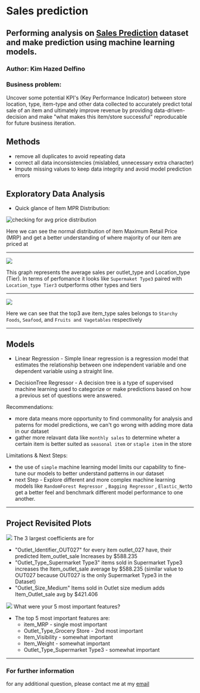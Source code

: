 # Sales prediction 
## Performing analysis on [Sales Prediction](https://drive.google.com/file/d/1syH81TVrbBsdymLT_jl2JIf6IjPXtSQw/view) dataset and make prediction using machine learning models.
### Author: Kim Hazed Delfino

### Business problem: 
Uncover some potential KPI's (Key Performance Indicator) between store location, type, item-type and other data collected to accurately predict total sale of an item and ultimately improve revenue by providing data-driven-decision and make "what makes this item/store successful" reproducable for future business iteration.

## Methods
 - remove all duplicates to avoid repeating data
 - correct all data inconsistencies (mislabled, unnecessary extra character)
 - Impute missing values to keep data integrity and avoid model prediction errors
 
 ## Exploratory Data Analysis
 - Quick glance of Item MPR Distribution:
 
 ![checking for avg price distribution](https://github.com/KDcodePy/Sales-prediction/blob/master/images/visuals1.png)
 
 
 Here we can see the normal distribution of item Maximum Retail Price (MRP) and get a better understanding of where majority of our item are priced at
 
 
 ---
 
 
 ![](https://github.com/KDcodePy/Sales-prediction/blob/master/images/visuals.png)
 
 This graph represents the average sales per outlet_type and Location_type (Tier).
 In terms of perfomance it looks like `Supermaket Type3` paired with `Location_type Tier3` outperforms other types and tiers
 

---

![](https://github.com/KDcodePy/Sales-prediction/blob/master/images/explanatory.png)

Here we can see that the top3 ave item_type sales belongs to `Starchy Foods`, `Seafood`, and `Fruits and Vagetables` respectively


---


## Models 
- Linear Regression - Simple linear regression is a regression model that estimates the relationship between one independent variable and one dependent variable using a straight line.


- DecisionTree Regressor - A decision tree is a type of supervised machine learning used to categorize or make predictions based on how a previous set of questions were answered. 


Recommendations: 
 - more data means more opportunity to find commonality for analysis and paterns for model predictions, we can't go wrong with adding more data in our dataset
 - gather more relavant data like `monthly sales` to determine wheter a certain item is better suited as `seasonal item` or `staple item` in the store
 
 Limitations & Next Steps:
 - the use of `simple` machine learning model limits our capability to fine-tune our models to better understand patterns in our dataset
  - next Step - Explore different and more complex machine learning models like `RandomForest Regressor `, `Bagging Regressor` , `Elastic_Net`to get a better feel and benchmark different model performance to one another.

---
  
## Project Revisited Plots
![](https://github.com/KDcodePy/Sales-prediction/blob/main/image/Largest_Coefficient.png)
The 3 largest coefficients are for
 - "Outlet_Identifier_OUT027" for every item outlet_027 have, their predicted  Item_outlet_sale Increases by $588.235 
 - "Outlet_Type_Supermarket Type3" items sold in Supermarket Type3 increases the Item_outlet_sale average by $588.235 (similar value to OUT027 because OUT027 is the only Supermarket Type3 in the Dataset)
 - "Outlet_Size_Medium" Items sold in Outlet size medium adds Item_Outlet_sale avg by $421.406

![](https://github.com/KDcodePy/Sales-prediction/blob/main/image/top10_most_important_features.png)
What were your 5 most important features?
- The top 5 most important features are:
    - item_MRP - single most important
    - Outlet_Type_Grocery Store - 2nd most important
    - Item_Visibility - somewhat important
    - Item_Weight - somewhat important
    - Outlet_Type_Supermarket Type3 - somewhat important
  
---

### For further information
for any additional question, please contact me at my [email](delfino.kim@yahoo.com)
